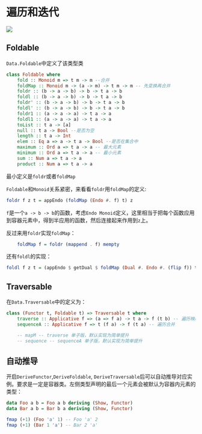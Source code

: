 # 遍历和迭代
![](https://wiki.haskell.org/wikiupload/thumb/3/39/FunctorHierarchy.svg/1116px-FunctorHierarchy.svg.png)
## Foldable
`Data.Foldable`中定义了该类型类 
```haskell
class Foldable where
    fold :: Monoid m => t m -> m --合并
    foldMap :: Monoid m -> (a -> m) -> t m -> m -- 先变换再合并
    foldr :: (b -> a -> b) -> b -> t a -> b
    foldl :: (b -> a -> b) -> b -> t a -> b
    foldr' :: (b -> a -> b) -> b -> t a -> b
    foldl' :: (b -> a -> b) -> b -> t a -> b
    foldr1 :: (a -> a -> a) -> t a -> a
    foldl1 :: (a -> a -> a) -> t a -> a
    toList :: t a -> [a]
    null :: t a -> Bool --是否为空
    length :: t a -> Int
    elem :: Eq a => a -> t a -> Bool --是否在集合中
    maximum :: Ord a => t a -> a -- 最大元素
    minimum :: Ord a => t a -> a -- 最小元素
    sum :: Num a => t a -> a 
    product :: Num a => t a -> a
```
最小定义是`foldr`或者`foldMap`

`Foldable`和`Monoid`关系紧密，来看看`foldr`用`foldMap`的定义:
```haskell
foldr f z t = appEndo (foldMap (Endo #. f) t) z 
```

`f`是一个`a -> b -> b`的函数，考虑`Endo Monoid`定义，这里相当于把每个函数应用到容器元素中，得到半应用的函数，然后连接起来作用到`z`上。

反过来用`foldr`实现`foldMap`：
```haskell
    foldMap f = foldr (mappend . f) mempty
```

还有`foldl`的实现：
```haskell
foldl f z t = (appEndo $ getDual $ foldMap (Dual #. Endo #. (flip f)) t) z
```

## Traversable
在`Data.Traversable`中的定义为：
```haskell
class (Functor t, Foldable t) => Traversable t where
    traverse :: Applicative f => (a => f a) -> t a -> f (t b) -- 遍历映射合并
    sequenceA :: Applicative f => t (f a) -> f (t a) -- 遍历合并

    -- mapM -- traverse 单子版，默认实现为简单提升
    -- sequence -- sequenceA 单子版，默认实现为简单提升
```

## 自动推导
开启`DeriveFunctor`,`DeriveFoldable`, `DeriveTraversable`后可以自动推导对应实例。要求是一定是容器类。左侧类型声明的最后一个元素会被默认为容器内元素的类型：
```haskell
data Foo a b = Foo a b deriving (Show, Functor)
data Bar a b = Bar b a deriving (Show, Functor)

fmap (+1) (Foo 'a' 1) -- Foo 'a' 2
fmap (+1) (Bar 1 'a') -- Bar 2 'a'
```